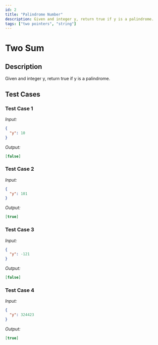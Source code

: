 ```yaml
---
id: 2
title: "Palindrome Number"
description: Given and integer y, return true if y is a palindrome.
tags: ["two pointers", "string"]
---
```


# Two Sum

## Description

Given and integer y, return true if y is a palindrome.
## Test Cases

### Test Case 1
*Input:*
```json
{
  "y": 10
}
```
*Output:*
```json
[false]
```
### Test Case 2
*Input:*
```json
{
  "y": 101
}
```
*Output:*
```json
[true]
```
### Test Case 3
*Input:*
```json
{
  "y": -121
}
```
*Output:*
```json
[false]
```
### Test Case 4
*Input:*
```json
{
  "y": 324423
}
```
*Output:*
```json
[true]
```
